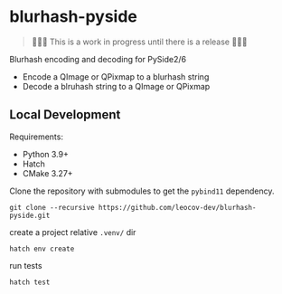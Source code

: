 # blurhash-pyside

> 🚧🚧🚧 This is a work in progress until there is a release 🚧🚧🚧

Blurhash encoding and decoding for PySide2/6

- Encode a QImage or QPixmap to a blurhash string
- Decode a blruhash string to a QImage or QPixmap


## Local Development

Requirements:
- Python 3.9+
- Hatch
- CMake 3.27+

Clone the repository with submodules to get the `pybind11` dependency.
```shell
git clone --recursive https://github.com/leocov-dev/blurhash-pyside.git
```

create a project relative `.venv/` dir
```shell
hatch env create
```

run tests
```shell
hatch test
```
